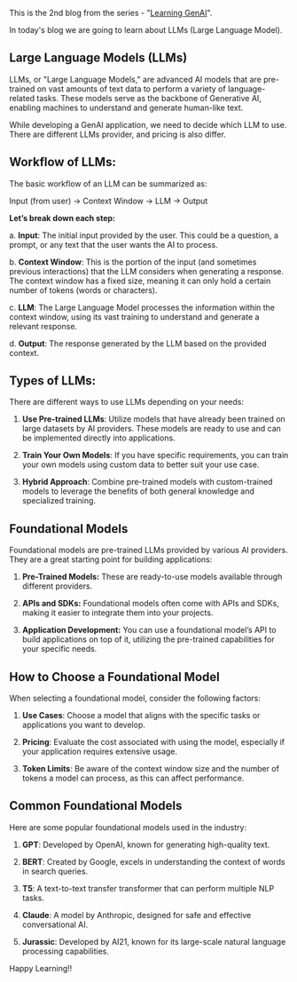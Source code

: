This is the 2nd blog from the series  - "[Learning GenAI](https://dev.to/hellonehha/genai-for-dummies-48j7)". 

In today's blog we are going to learn about LLMs (Large Language Model). 

## Large Language Models (LLMs)

LLMs, or "Large Language Models," are advanced AI models that are pre-trained on vast amounts of text data to perform a variety of language-related tasks. These models serve as the backbone of Generative AI, enabling machines to understand and generate human-like text.

While developing a GenAI application, we need to decide which LLM to use. There are different LLMs provider, and pricing is also differ.

## Workflow of LLMs:

The basic workflow of an LLM can be summarized as:

Input (from user) → Context Window → LLM → Output

**Let’s break down each step:**

a. **Input**: The initial input provided by the user. This could be a question, a prompt, or any text that the user wants the AI to process.

b. **Context Window**: This is the portion of the input (and sometimes previous interactions) that the LLM considers when generating a response. The context window has a fixed size, meaning it can only hold a certain number of tokens (words or characters).

c. **LLM**: The Large Language Model processes the information within the context window, using its vast training to understand and generate a relevant response.

d. **Output**: The response generated by the LLM based on the provided context.

## Types of LLMs:

There are different ways to use LLMs depending on your needs:

1. **Use Pre-trained LLMs**: Utilize models that have already been trained on large datasets by AI providers. These models are ready to use and can be implemented directly into applications.

2. **Train Your Own Models**: If you have specific requirements, you can train your own models using custom data to better suit your use case.

3. **Hybrid Approach**: Combine pre-trained models with custom-trained models to leverage the benefits of both general knowledge and specialized training.

## Foundational Models

Foundational models are pre-trained LLMs provided by various AI providers. They are a great starting point for building applications:

1. **Pre-Trained Models:** These are ready-to-use models available through different providers.

2. **APIs and SDKs:** Foundational models often come with APIs and SDKs, making it easier to integrate them into your projects.

3. **Application Development:** You can use a foundational model’s API to build applications on top of it, utilizing the pre-trained capabilities for your specific needs.

## How to Choose a Foundational Model

When selecting a foundational model, consider the following factors:

1. **Use Cases**: Choose a model that aligns with the specific tasks or applications you want to develop.

2. **Pricing**: Evaluate the cost associated with using the model, especially if your application requires extensive usage.

3. **Token Limits**: Be aware of the context window size and the number of tokens a model can process, as this can affect performance.

## Common Foundational Models

Here are some popular foundational models used in the industry:

1. **GPT**: Developed by OpenAI, known for generating high-quality text.

2. **BERT**: Created by Google, excels in understanding the context of words in search queries.

3. **T5**: A text-to-text transfer transformer that can perform multiple NLP tasks.

4. **Claude**: A model by Anthropic, designed for safe and effective conversational AI.

5. **Jurassic**: Developed by AI21, known for its large-scale natural language processing capabilities.

Happy Learning!!